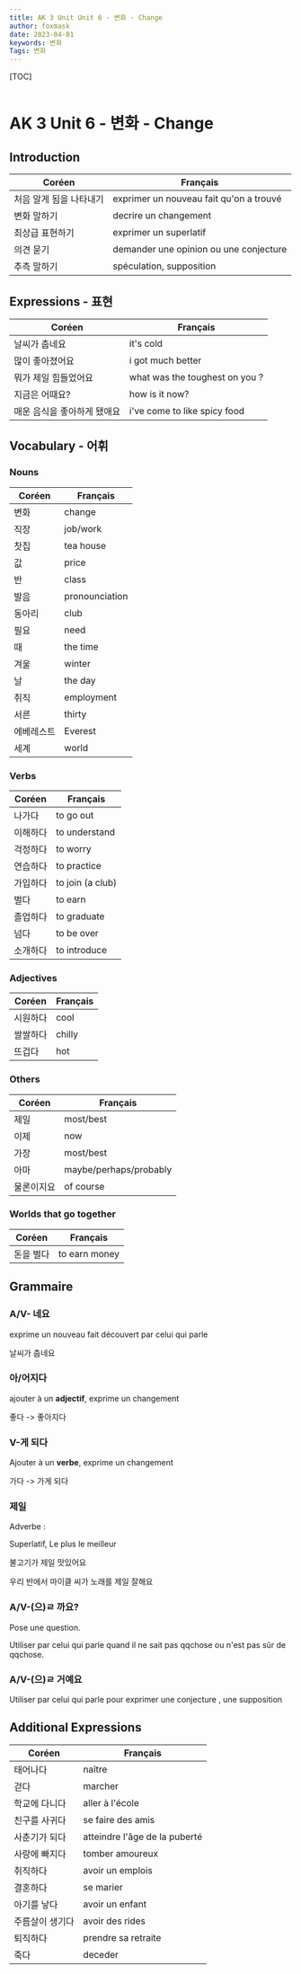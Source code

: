 ```yaml
---
title: AK 3 Unit Unit 6 - 변화 - Change
author: foxmask
date: 2023-04-01
keywords: 변화
Tags: 변화
---
```


[TOC]
```toc
```


# AK 3 Unit 6 - 변화 - Change

## Introduction 

| Coréen | Français                       |
| ------ | ------------------------------ |
| 처음 알게 됨을 나타내기       | exprimer un nouveau fait qu'on a trouvé|
| 변화 말하기       | decrire un changement |
| 최상급 표현하기         | exprimer un superlatif |
| 의견 묻기       | demander une opinion ou une conjecture                |
| 추측 말하기    | spéculation, supposition |

## Expressions - 표현

| Coréen | Français                       |
| ------ | ------------------------------ |
|  날씨가 춥네요      | it's cold                      |
|  많이 좋아졌어요      | i got much better              |
|  뭐가 제일 힘들었어요      | what was the toughest on you ? |
|  지금은 어때요?      | how is it now?                 |
|  매운 음식을 좋아하게 됐애요      | i've come to like spicy food |


## Vocabulary - 어휘

### Nouns

| Coréen | Français       |
| ------ | -------------- |
|   변화     | change         |
|   직장     | job/work       |
|   찻집     | tea house      |
|   값   | price          |
|   반     | class          |
|   발음     | pronounciation |
|   동아리     | club           |
|   필요     | need           |
|   때     | the time       |
|   겨울     | winter         |
|   날     | the day        |
|   취직     | employment     |
|   서른     | thirty         |
|   에베레스트     | Everest        |
|   세계     | world          |


### Verbs

| Coréen | Français         |
| ------ | ---------------- |
|   나가다     | to go out        |
|   이해하다     | to understand    |
|   걱정하다     | to worry         |
|   연습하다     | to practice      |
|   가입하다     | to join (a club) |
|   벌다     | to earn           |
|   졸업하다     | to graduate      |
|   넘다     | to be over       |
|   소개하다     | to introduce     |


### Adjectives

| Coréen | Français |
| ------ | -------- |
|  시원하다      | cool     |
|  쌀쌀하다      | chilly   |
|  뜨겁다      | hot      |


### Others

| Coréen | Français               |
| ------ | ---------------------- |
| 제일       | most/best              |
| 이제       | now                    |
| 가장       | most/best              |
| 아마       | maybe/perhaps/probably |
| 물론이지요 | of course|


### Worlds that go together

| Coréen | Français      |
| ------ | ------------- |
|  돈을 벌다      | to earn money |

## Grammaire

### A/V- 네요

exprime un nouveau fait découvert par celui qui parle

날씨가 춥네요

### 아/어지다

ajouter à un **adjectif**, exprime un changement

좋다 -> 좋아지다

### V-게 되다

Ajouter à un **verbe**, exprime un changement

가다 -> 가게 되다


### 제일

Adverbe :

Superlatif,
Le plus le meilleur 

불고기가 제일 맛있어요

우리 반에서 마이클 씨가 노래를 제일 잘해요

### A/V-(으)ㄹ 까요?

Pose une question.

Utiliser par celui qui parle quand il ne sait pas qqchose ou n'est pas sûr de qqchose.

### A/V-(으)ㄹ 거예요

Utiliser par celui qui parle pour exprimer une conjecture , une supposition 


## Additional Expressions

| Coréen | Français |
| ------ | -------- |
| 태어나다 | naître         |
| 걷다 |  marcher        |
| 학교에 다니다 | aller à l'école         |
| 친구를 사귀다 | se faire des amis          |
| 사춘기가 되다 | atteindre l'âge de la puberté          |
| 사랑에 빠지다 |tomber amoureux          |
| 취직하다 | avoir un emplois          |
| 결혼하다 | se marier         |
| 아기를 낳다 |avoir un enfant          |
| 주름살이 생기다 |avoir des rides          |
| 퇴직하다 | prendre sa retraite         |
| 죽다 |   deceder       |